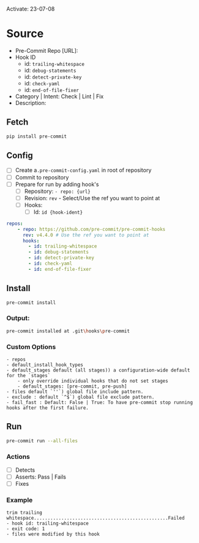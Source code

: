 Activate: 23-07-08

# Source

- Pre-Commit Repo [URL]:
- Hook ID
    - id: `trailing-whitespace`
    - id: `debug-statements`
    - id: ``detect-private-key``
    - id: `check-yaml`
    - id: `end-of-file-fixer`
- Category | Intent: Check | Lint | Fix
- Description:

## Fetch

```bash
pip install pre-commit
```

## Config

- [ ] Create a`.pre-commit-config.yaml` in root of repository
- [ ] Commit to repository
- [ ] Prepare for run by adding hook's
    - [ ] Repository: `- repo: {url}`
    - [ ] Revision: `rev` - Select/Use the ref you want to point at
    - [ ] Hooks:
        - [ ] Id: `id {hook-ident}`

```yaml
repos:
	- repo: https://github.com/pre-commit/pre-commit-hooks
	  rev: v4.4.0 # Use the ref you want to point at
	  hooks:
		- id: trailing-whitespace
		- id: debug-statements
		- id: detect-private-key
		- id: check-yaml
		- id: end-of-file-fixer

```

## Install

```bash
pre-commit install
```

### Output:

```bash
pre-commit installed at .git\hooks\pre-commit
```

### Custom Options

```
- repos
- default_install_hook_types
- default_stages default (all stages)) a configuration-wide default for the `stages`
	- only override individual hooks that do not set stages
	- default_stages: [pre-commit, pre-push]
- files default `''`) global file include pattern.
- exclude : default `^$`) global file exclude pattern.
- fail_fast : Default: False | True: To have pre-commit stop running hooks after the first failure.

```

## Run

```bash
pre-commit run --all-files
```

### Actions

- [ ] Detects
- [ ] Asserts: Pass | Fails
- [ ] Fixes

### Example

```
trim trailing whitespace.................................................Failed
- hook id: trailing-whitespace
- exit code: 1
- files were modified by this hook

```
